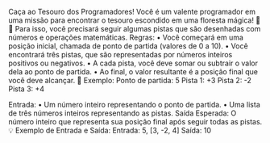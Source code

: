 Caça ao Tesouro dos Programadores!
Você é um valente programador em uma missão para encontrar o tesouro escondido em uma floresta mágica! 🌲💎 Para isso, você precisará seguir algumas pistas que são desenhadas com números e operações matemáticas.
Regras:
•	Você começará em uma posição inicial, chamada de ponto de partida (valores de 0 a 10).
•	Você encontrará três pistas, que são representadas por números inteiros positivos ou negativos.
•	A cada pista, você deve somar ou subtrair o valor dela ao ponto de partida.
•	Ao final, o valor resultante é a posição final que você deve alcançar.
🌟 Exemplo:
 Ponto de partida: 5 
 Pista 1: +3 
 Pista 2: -2 
 Pista 3: +4 
 
Entrada:
•	Um número inteiro representando o ponto de partida.
•	Uma lista de três números inteiros representando as pistas.
Saída Esperada:
O número inteiro que representa sua posição final após seguir todas as pistas.
💡 Exemplo de Entrada e Saída:
Entrada: 5, [3, -2, 4] 
Saída: 10
